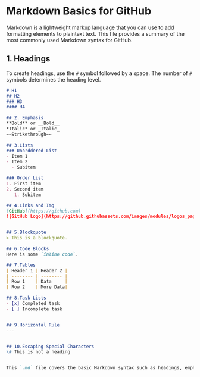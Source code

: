 # Markdown Basics for GitHub

Markdown is a lightweight markup language that you can use to add formatting elements to plaintext text. This file provides a summary of the most commonly used Markdown syntax for GitHub.

## 1. Headings

To create headings, use the `#` symbol followed by a space. The number of `#` symbols determines the heading level.

```md
# H1
## H2
### H3
#### H4

## 2. Emphasis
**Bold** or __Bold__
*Italic* or _Italic_
~~Strikethrough~~

## 3.Lists 
### Unorddered List
- Item 1
- Item 2
  - Subitem

### Order List
1. First item
2. Second item
   1. Subitem

## 4.Links and Img
[GitHub](https://github.com)
![GitHub Logo](https://github.githubassets.com/images/modules/logos_page/GitHub-Mark.png)


## 5.Blockquote
> This is a blockquote.

## 6.Code Blocks
Here is some `inline code`.

## 7.Tables
| Header 1 | Header 2 |
| -------- | -------- |
| Row 1    | Data     |
| Row 2    | More Data|

## 8.Task Lists
- [x] Completed task
- [ ] Incomplete task


## 9.Horizontal Rule
---


## 10.Escaping Special Characters
\# This is not a heading


This `.md` file covers the basic Markdown syntax such as headings, emphasis, lists, links, images, code blocks, tables, task lists, and blockquotes, providing a solid reference for creating a `README.md` file on GitHub.

